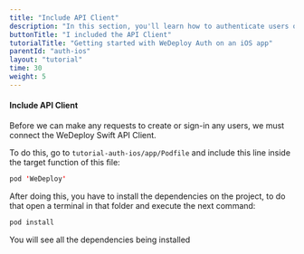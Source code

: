 ```yaml
---
title: "Include API Client"
description: "In this section, you'll learn how to authenticate users on an iOS app using the WeDeploy Swift API Client."
buttonTitle: "I included the API Client"
tutorialTitle: "Getting started with WeDeploy Auth on an iOS app"
parentId: "auth-ios"
layout: "tutorial"
time: 30
weight: 5
---
```


#### Include API Client

Before we can make any requests to create or sign-in any users, we must connect the WeDeploy Swift API Client.

To do this, go to `tutorial-auth-ios/app/Podfile` and include this line inside the target function of this file:

```swift
pod 'WeDeploy'
```

After doing this, you have to install the dependencies on the project, to do that open a terminal in that folder and execute the next command:

```swift
pod install
```

You will see all the dependencies being installed